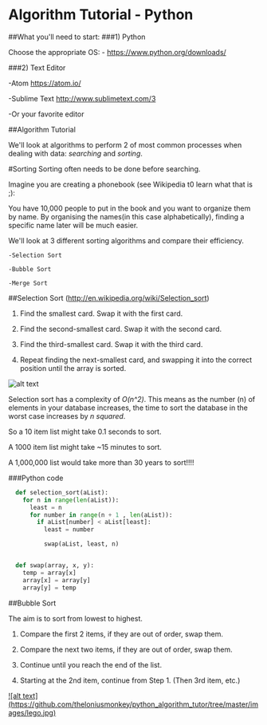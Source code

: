 # Algorithm Tutorial - Python
##What you'll need to start:
###1) Python

 Choose the appropriate OS:
    - https://www.python.org/downloads/

###2) Text Editor

-Atom https://atom.io/

-Sublime Text http://www.sublimetext.com/3

-Or your favorite editor

##Algorithm Tutorial

  We'll look at algorithms to perform 2 of most common processes when dealing with
  data: *searching* and *sorting*.




#Sorting
  Sorting often needs to be done before searching.

  Imagine you are creating a phonebook (see Wikipedia t0 learn what that is ;):

  You have 10,000 people to put in the book and you want to organize them by name.
  By organising the names(in this case alphabetically), finding a specific
  name later will be much easier.

  We'll look at 3 different sorting algorithms and compare their efficiency.

    -Selection Sort

    -Bubble Sort

    -Merge Sort

##Selection Sort
(http://en.wikipedia.org/wiki/Selection_sort)

  1) Find the smallest card. Swap it with the first card.

  2) Find the second-smallest card. Swap it with the second card.

  3) Find the third-smallest card. Swap it with the third card.

  4) Repeat finding the next-smallest card, and swapping it into the correct
     position until the array is sorted.

![alt text](https://github.com/theloniusmonkey/python_algorithm_tutor/blob/master/images/selection.JPG)

  Selection sort has a complexity of *O(n^2)*. This means as the number (n) of elements
  in your database increases, the time to sort the database in the worst case
  increases by *n squared*.

  So a 10 item list might take 0.1 seconds to sort.

  A 1000 item list might take ~15 minutes to sort.

  A 1,000,000 list would take more than 30 years to sort!!!!


###Python code

```python
  def selection_sort(aList):
    for n in range(len(aList)):
      least = n
      for number in range(n + 1 , len(aList)):
        if aList[number] < aList[least]:
          least = number

          swap(aList, least, n)


  def swap(array, x, y):
    temp = array[x]
    array[x] = array[y]
    array[y] = temp

```

##Bubble Sort

  The aim is to sort from lowest to highest.

  1) Compare the first 2 items, if they are out of order, swap them.

  2) Compare the next two items, if they are out of order, swap them.

  3) Continue until you reach the end of the list.

  4) Starting at the 2nd item, continue from Step 1. (Then 3rd item, etc.)

  <a href = "https://www.youtube.com/watch?v=MtcrEhrt_K0">
![alt text](https://github.com/theloniusmonkey/python_algorithm_tutor/tree/master/images/lego.jpg)
  </a>
